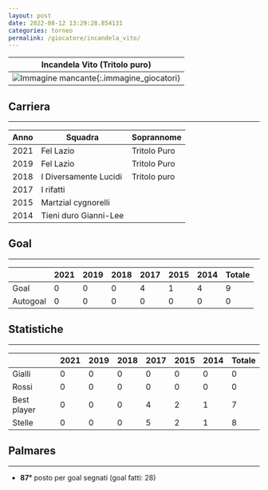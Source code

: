 ```yaml
---
layout: post
date: 2022-08-12 13:29:28.854131
categories: torneo
permalink: /giocatore/incandela_vito/
---
```

<link rel='stylesheets' href='./../assets/giocatori.css'>

| Incandela Vito (Tritolo puro) |
|:-----:|
| ![Immagine mancante]('./../../assets/giocatori/incandela_vito.png){:.immagine_giocatori} |


## Carriera
----

|Anno|Squadra|Soprannome|
|:---:|---|---|
|2021|Fel Lazio|Tritolo Puro|
|2019|Fel Lazio|Tritolo Puro|
|2018|I Diversamente Lucidi|Tritolo puro|
|2017|I rifatti||
|2015|Martzial cygnorelli||
|2014|Tieni duro Gianni-Lee||


## Goal
----

| |2021|2019|2018|2017|2015|2014| Totale |
|---|---|---|---|---|---|---|---|
|Goal|0|0|0|4|1|4|9|
|Autogoal|0|0|0|0|0|0|0|


## Statistiche
----

| |2021|2019|2018|2017|2015|2014| Totale |
|---|---|---|---|---|---|---|---|
|Gialli|0|0|0|0|0|0|0|
|Rossi|0|0|0|0|0|0|0|
|Best player|0|0|0|4|2|1|7|
|Stelle|0|0|0|5|2|1|8|


## Palmares
----

- **87°** posto per goal segnati (goal fatti: 28)

